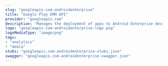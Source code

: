 ```yaml
---
slug: "googleapis-com-androidenterprise"
title: "Google Play EMM API"
provider: "googleapis.com"
description: "Manages the deployment of apps to Android Enterprise devices."
logo: "googleapis.com-androidenterprise-logo.png"
logoMediaType: "image/png"
tags:
- "analytics"
- "media"
stubs: "googleapis.com-androidenterprise-stubs.json"
swagger: "googleapis.com-androidenterprise-swagger.json"
---
```

